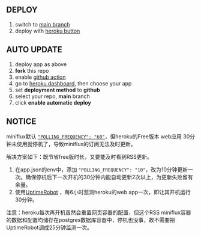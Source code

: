 ## DEPLOY

1. switch to [main branch](../../tree/main)
2. deploy with [heroku button](https://heroku.com/deploy)

## AUTO UPDATE

1. deploy app as above
2. **fork** this repo
3. enable [github action](../../actions)
4. go to [heroku dashboard](https://dashboard.heroku.com/apps), then choose your app
5. set **deployment method** to **github**
6. select your repo, **main** branch
7. click **enable automatic deploy**



## NOTICE
miniflux默认 [`"POLLING_FREQUENCY": "60"`](https://miniflux.app/docs/configuration.html#polling-frequency)，但heroku的Free版本 web应用 30分钟未使用就停机了，导致miniflux的订阅无法及时更新。

解决方案如下：既节省free版时长，又要能及时看到RSS更新。

1. 在app.json的env中，添加 `"POLLING_FREQUENCY": "10"`，改为10分钟更新一次。确保停机后下一次开机的30分钟内能自动更新2次以上，为更新失败留有余量。
2. 使用[UptimeRobot](https://uptimerobot.com) ，每6小时监测heroku的web app一次，即让其开机运行30分钟。

注意：heroku每次再开机虽然会重置网页容器的配置，但这个RSS miniflux容器的数据和配置均储存在postgres数据库容器中，停机也没事，故不需要把UptimeRobot调成25分钟监测一次。